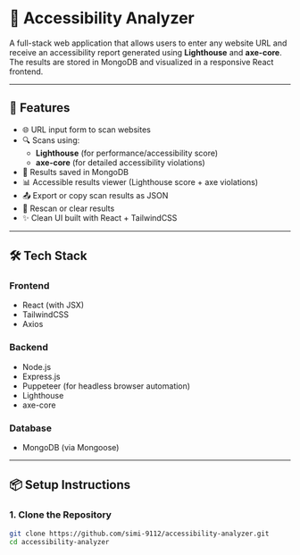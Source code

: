 # 🧠 Accessibility Analyzer

A full-stack web application that allows users to enter any website URL and receive an accessibility report generated using **Lighthouse** and **axe-core**. The results are stored in MongoDB and visualized in a responsive React frontend.

---

## 🚀 Features

- 🌐 URL input form to scan websites
- 🔍 Scans using:
  - **Lighthouse** (for performance/accessibility score)
  - **axe-core** (for detailed accessibility violations)
- 🧾 Results saved in MongoDB
- 📊 Accessible results viewer (Lighthouse score + axe violations)
- 📤 Export or copy scan results as JSON
- 🔄 Rescan or clear results
- ✨ Clean UI built with React + TailwindCSS

---

## 🛠️ Tech Stack

### Frontend
- React (with JSX)
- TailwindCSS
- Axios

### Backend
- Node.js
- Express.js
- Puppeteer (for headless browser automation)
- Lighthouse
- axe-core

### Database
- MongoDB (via Mongoose)

---

## 📦 Setup Instructions

### 1. Clone the Repository

```bash
git clone https://github.com/simi-9112/accessibility-analyzer.git
cd accessibility-analyzer
